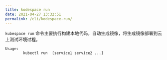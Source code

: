 ```yaml
---
title: kodespace run
date: 2021-04-27 13:32:51
permalink: /cli/kodespace-run/
---
```


`kubespace run` 命令主要执行构建本地代码，自动生成镜像，将生成镜像部署到云上测试环境过程。

```
Usage:
        kubectl run  [service1 service2 ...]
```